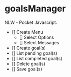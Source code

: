 # goalsManager
NLW - Pocket Javascript.

- [] Create Menu
    - [] Select Options
    - [] Select Messages
- [] Create goal(s)
- [] List pending goal(s)
- [] List completed goal(s)
- [] Delete goal(s)
- [] Save goal(s)
